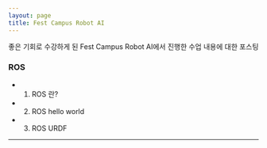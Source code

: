 ```yaml
---
layout: page
title: Fest Campus Robot AI
---
```


<p class="message">
  좋은 기회로 수강하게 된 Fest Campus Robot AI에서 진행한 수업 내용에 대한 포스팅
</p>

### ROS      

 * 1. ROS 란?
 * 2. ROS hello world
 * 3. ROS URDF

 ------------------------------------------------------------------------------------------------
